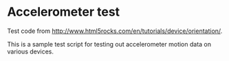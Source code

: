 # Accelerometer test

Test code from http://www.html5rocks.com/en/tutorials/device/orientation/.

This is a sample test script for testing out accelerometer motion data on various devices.